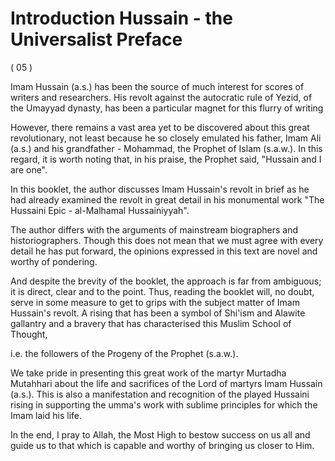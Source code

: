 Introduction Hussain - the Universalist Preface
===============================================

( 05 )


Imam Hussain (a.s.) has been the source of much interest for scores of
writers and researchers. His revolt against the autocratic rule of
Yezid, of the Umayyad dynasty, has been a particular magnet for this
flurry of writing

However, there remains a vast area yet to be discovered about this
great revolutionary, not least because he so closely emulated his
father, Imam Ali (a.s.) and his grandfather - Mohammad, the Prophet of
Islam (s.a.w.). In this regard, it is worth noting that, in his praise,
the Prophet said, "Hussain and I are one".

In this booklet, the author discusses Imam Hussain's revolt in brief as
he had already examined the revolt in great detail in his monumental
work "The Hussaini Epic - al-Malhamal Hussainiyyah".

The author differs with the arguments of mainstream biographers and
historiographers. Though this does not mean that we must agree with
every detail he has put forward, the opinions expressed in this text are
novel and worthy of pondering.

And despite the brevity of the booklet, the approach is far from
ambiguous; it is direct, clear and to the point. Thus, reading the
booklet will, no doubt, serve in some measure to get to grips with the
subject matter of Imam Hussain's revolt. A rising that has been a symbol
of Shi'ism and Alawite gallantry and a bravery that has characterised
this Muslim School of Thought,

i.e. the followers of the Progeny of the Prophet (s.a.w.).

We take pride in presenting this great work of the martyr Murtadha
Mutahhari about the life and sacrifices of the Lord of martyrs Imam
Hussain (a.s.). This is also a manifestation and recognition of the
played Hussaini rising in supporting the umma's work with sublime
principles for which the Imam laid his life.

In the end, I pray to Allah, the Most High to bestow success on us all
and guide us to that which is capable and worthy of bringing us closer
to Him.


